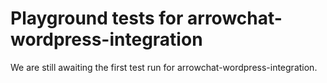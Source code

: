 # Playground tests for arrowchat-wordpress-integration
We are still awaiting the first test run for arrowchat-wordpress-integration.
